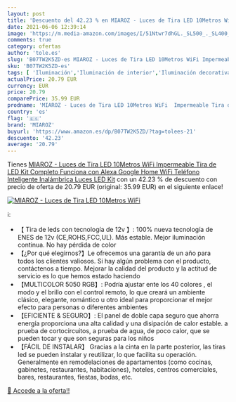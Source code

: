 ```yaml
---
layout: post
title: 'Descuento del 42.23 % en MIAROZ - Luces de Tira LED 10Metros WiFi'
date: 2021-06-06 12:39:14
image: 'https://m.media-amazon.com/images/I/51Ntwr7dhGL._SL500_._SL400_.jpg'
comments: true
category: ofertas
author: 'tole.es'
slug: 'B07TW2K5ZD-es MIAROZ - Luces de Tira LED 10Metros WiFi Impermeable Tira...'
sku: 'B07TW2K5ZD-es'
tags: [ 'Iluminación','Iluminación de interior','Iluminación decorativa y para usos específicos de interior','Tiras LED de interior','alexa','google','home','miaroz', ]
actualPrice: 20.79 EUR
currency: EUR
price: 20.79
comparePrice: 35.99 EUR
prodname: 'MIAROZ - Luces de Tira LED 10Metros WiFi  Impermeable Tira de LED Kit Completo Funciona con Alexa  Google Home  WiFi Teléfono Inteligente Inalámbrica Luces LED Kit'
country: 'es'
flag: '🇪🇸'
brand: 'MIAROZ'
buyurl: 'https://www.amazon.es/dp/B07TW2K5ZD/?tag=tolees-21'
descuento: '42.23'
average: '20.79'
---
```


Tienes [MIAROZ - Luces de Tira LED 10Metros WiFi  Impermeable Tira de LED Kit Completo Funciona con Alexa  Google Home  WiFi Teléfono Inteligente Inalámbrica Luces LED Kit](https://www.amazon.es/dp/B07TW2K5ZD/?tag=tolees-21) con un 42.23 % de descuento con precio de oferta de 20.79 EUR (original: 35.99 EUR) en el siguiente enlace!

[![MIAROZ - Luces de Tira LED 10Metros WiFi](https://m.media-amazon.com/images/I/51Ntwr7dhGL._SL500_._SL400_.jpg)](https://www.amazon.es/dp/B07TW2K5ZD/?tag=tolees-21)

ℹ️:

- 【 Tira de leds con tecnología de 12v 】: 100% nueva tecnología de ENES de 12v (CE,ROHS,FCC,UL). Más estable. Mejor iluminación continua. No hay pérdida de color
- 【¿Por qué elegirnos?】Le ofrecemos una garantía de un año para todos los clientes valiosos. Si hay algún problema con el producto, contáctenos a tiempo. Mejorar la calidad del producto y la actitud de servicio es lo que hemos estado haciendo
- 【MULTICOLOR 5050 RGB】: Podría ajustar ente los 40 colores , el modo y el brillo con el control remoto, lo que creará un ambiente clásico, elegante, romántico u otro ideal para proporcionar el mejor efecto para personas o diferentes ambientes
- 【EFICIENTE & SEGURO】: El panel de doble capa seguro que ahorra energía proporciona una alta calidad y una disipación de calor estable. a prueba de cortocircuitos, a prueba de agua, de poco calor, que se pueden tocar y que son seguras para los niños
- 【FÁCIL DE INSTALAR】 Gracias a la cinta en la parte posterior, las tiras led se pueden instalar y reutilizar, lo que facilita su operación. Generalmente en remodelaciones de apartamentos (como cocinas, gabinetes, restaurantes, habitaciones), hoteles, centros comerciales, bares, restaurantes, fiestas, bodas, etc.

[🛒 Accede a la oferta!!](https://www.amazon.es/dp/B07TW2K5ZD/?tag=tolees-21)
